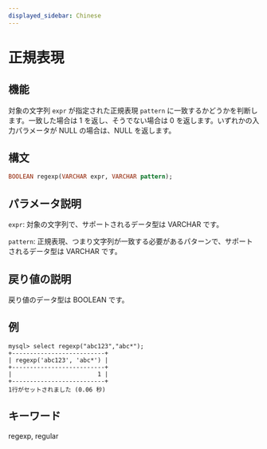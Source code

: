 ```yaml
---
displayed_sidebar: Chinese
---
```


# 正規表現

## 機能

対象の文字列 `expr` が指定された正規表現 `pattern` に一致するかどうかを判断します。一致した場合は 1 を返し、そうでない場合は 0 を返します。いずれかの入力パラメータが NULL の場合は、NULL を返します。

## 構文

```Haskell
BOOLEAN regexp(VARCHAR expr, VARCHAR pattern);
```

## パラメータ説明

`expr`: 対象の文字列で、サポートされるデータ型は VARCHAR です。

`pattern`: 正規表現、つまり文字列が一致する必要があるパターンで、サポートされるデータ型は VARCHAR です。

## 戻り値の説明

戻り値のデータ型は BOOLEAN です。

## 例

```Plain Text
mysql> select regexp("abc123","abc*");
+--------------------------+
| regexp('abc123', 'abc*') |
+--------------------------+
|                        1 |
+--------------------------+
1行がセットされました (0.06 秒)
```

## キーワード

regexp, regular
